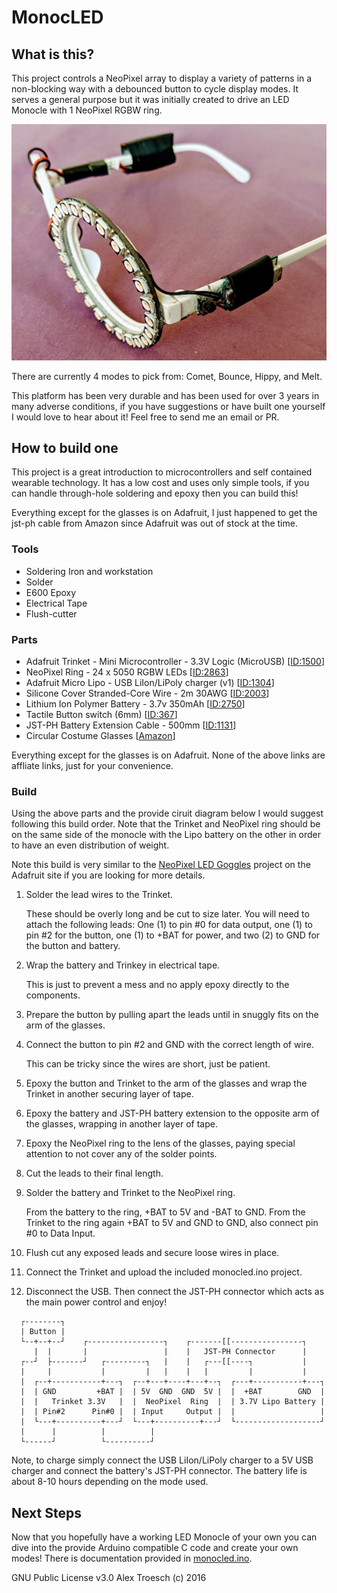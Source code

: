 # MonocLED

## What is this?

This project controls a NeoPixel array to display a variety of patterns in a
non-blocking way with a debounced button to cycle display modes. It serves a
general purpose but it was initially created to drive an LED Monocle with 1
NeoPixel RGBW ring.

![Image of the complete LED Monocle](images/monocle.jpg "LED Monocle")

There are currently 4 modes to pick from: Comet, Bounce, Hippy, and Melt.

This platform has been very durable and has been used for over 3 years in many
adverse conditions, if you have suggestions or have built one yourself I would
love to hear about it! Feel free to send me an email or PR.

## How to build one

This project is a great introduction to microcontrollers and self contained
wearable technology. It has a low cost and uses only simple tools, if you can
handle through-hole soldering and epoxy then you can build this!


Everything except for the glasses is on Adafruit, I just happened to get the jst-ph cable from Amazon since Adafruit was out of stock at the time.

### Tools
+ Soldering Iron and workstation
+ Solder
+ E600 Epoxy
+ Electrical Tape
+ Flush-cutter

### Parts
+ Adafruit Trinket - Mini Microcontroller - 3.3V Logic (MicroUSB) [[ID:1500](https://www.adafruit.com/product/1500)]
+ NeoPixel Ring - 24 x 5050 RGBW LEDs [[ID:2863](https://www.adafruit.com/product/2863)]
+ Adafruit Micro Lipo - USB LiIon/LiPoly charger (v1) [[ID:1304](https://www.adafruit.com/product/1304)]
+ Silicone Cover Stranded-Core Wire - 2m 30AWG [[ID:2003](https://www.adafruit.com/product/2003)]
+ Lithium Ion Polymer Battery - 3.7v 350mAh [[ID:2750](https://www.adafruit.com/product/2750)]
+ Tactile Button switch (6mm) [[ID:367](https://www.adafruit.com/product/367)]
+ JST-PH Battery Extension Cable - 500mm [[ID:1131](https://www.adafruit.com/product/1131)]
+ Circular Costume Glasses [[Amazon](https://www.amazon.com/gp/product/B00HT0BD0A)]

Everything except for the glasses is on Adafruit. None of the above links are
affliate links, just for your convenience.

### Build

Using the above parts and the provide ciruit diagram below I would suggest
following this build order. Note that the Trinket and NeoPixel ring should be on
the same side of the monocle with the Lipo battery on the other in order to have
an even distribution of weight.

Note this build is very similar to the [NeoPixel LED Goggles](https://learn.adafruit.com/kaleidoscope-eyes-neopixel-led-goggles-trinket-gemma)
project on the Adafruit site if you are looking for more details.

1. Solder the lead wires to the Trinket.

   These should be overly long and be cut to size later. You will need to attach
the following leads: One (1) to pin #0 for data output, one (1) to pin #2 for
the button, one (1) to +BAT for power, and two (2) to GND for the button and
battery.

2. Wrap the battery and Trinkey in electrical tape.

   This is just to prevent a mess and no apply epoxy directly to the components.

3. Prepare the button by pulling apart the leads until in snuggly fits on the
arm of the glasses.

4. Connect the button to pin #2 and GND with the correct length of wire.

   This can be tricky since the wires are short, just be patient.

5. Epoxy the button and Trinket to the arm of the glasses and wrap the Trinket
in another securing layer of tape.

6. Epoxy the battery and JST-PH battery extension to the opposite arm of the
glasses, wrapping in another layer of tape.

7. Epoxy the NeoPixel ring to the lens of the glasses, paying special attention
to not cover any of the solder points.

8. Cut the leads to their final length.

9. Solder the battery and Trinket to the NeoPixel ring.

   From the battery to the ring, +BAT to 5V and -BAT to GND. From the Trinket to
the ring again +BAT to 5V and GND to GND, also connect pin #0 to Data Input.

10. Flush cut any exposed leads and secure loose wires in place.

11. Connect the Trinket and upload the included monocled.ino project.

12. Disconnect the USB. Then connect the JST-PH connector which acts as the main
power control and enjoy!


```
  ┌--------┐                           
  | Button |
  └--+--+--┘    ┌-----------------┐    ┌-------[[----------------┐
     |  |       |                 |    |   JST-PH Connector      |
  ┌--┘  ├-------┘   ┌---------┐   |    |   ┌---[[----┐           |
  |     |           |         |   |    |   |         |           |
  |  ┌--+-----------+---┐  ┌--+---+----+---+--┐  ┌---+-----------+---┐
  |  | GND         +BAT |  | 5V  GND  GND  5V |  |  +BAT        GND  |
  |  |   Trinket 3.3V   |  |  NeoPixel  Ring  |  | 3.7V Lipo Battery |
  |  | Pin#2      Pin#0 |  | Input     Output |  |                   |
  |  └---+----------+---┘  └---+----------+---┘  └-------------------┘
  |      |          |          |
  └------┘          └----------┘

```

Note, to charge simply connect the USB LiIon/LiPoly charger to a 5V USB charger
and connect the battery's JST-PH connector. The battery life is about 8-10 hours
depending on the mode used.

## Next Steps

Now that you hopefully have a working LED Monocle of your own you can dive into
the provide Arduino compatible C code and create your own modes! There is
documentation provided in [monocled.ino](monocled.ino).

GNU Public License v3.0
Alex Troesch (c) 2016

